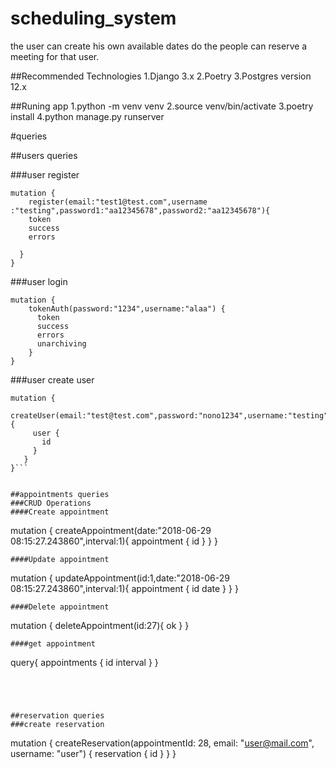 # scheduling_system
the user can create his own available dates do the people can reserve a meeting for that user.


##Recommended Technologies
1.Django 3.x
2.Poetry
3.Postgres version 12.x 

##Runing app
1.python -m venv venv
2.source venv/bin/activate
3.poetry install
4.python manage.py runserver


#queries 

##users queries

###user register
```
mutation {
	register(email:"test1@test.com",username :"testing",password1:"aa12345678",password2:"aa12345678"){
    token
    success
    errors
    
  }
}
```

###user login
```
mutation {
	tokenAuth(password:"1234",username:"alaa") {
	  token
	  success
	  errors
	  unarchiving
	}
}
```


###user create user
```
mutation {
 	createUser(email:"test@test.com",password:"nono1234",username:"testing"){
     user {
       id
     }
   }
}```


##appointments queries
###CRUD Operations
####Create appointment
```
mutation {
	createAppointment(date:"2018-06-29 08:15:27.243860",interval:1){
    appointment {
      id
    }
  }
}
```
####Update appointment
```
mutation {
	updateAppointment(id:1,date:"2018-06-29 08:15:27.243860",interval:1){
    appointment {
      id
      date
    }
  }
}
```
####Delete appointment
```
mutation {
	deleteAppointment(id:27){
    ok
  }
}
```
####get appointment
```
query{
    appointments {
      id
      interval
    }
}
```




##reservation queries
###create reservation 
```
mutation {
  createReservation(appointmentId: 28, email: "user@mail.com", username: "user") {
    reservation {
      id
    }
  }
}
```




